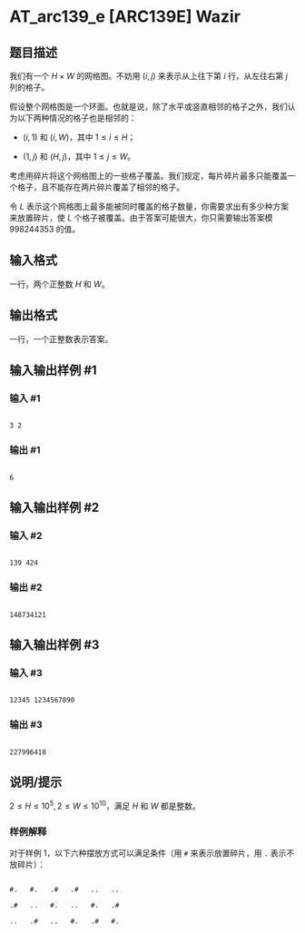 # AT_arc139_e [ARC139E] Wazir

## 题目描述

我们有一个 $H \times W$ 的网格图。不妨用 $(i, j)$ 来表示从上往下第 $i$ 行，从左往右第 $j$ 列的格子。

假设整个网格图是一个环面。也就是说，除了水平或竖直相邻的格子之外，我们认为以下两种情况的格子也是相邻的：

- $(i, 1)$ 和 $(i, W)$，其中 $1 \leq i \leq H$；

- $(1, j)$ 和 $(H, j)$，其中 $1 \leq j \leq W$。

考虑用碎片将这个网格图上的一些格子覆盖。我们规定，每片碎片最多只能覆盖一个格子，且不能存在两片碎片覆盖了相邻的格子。

令 $L$ 表示这个网格图上最多能被同时覆盖的格子数量，你需要求出有多少种方案来放置碎片，使 $L$ 个格子被覆盖。由于答案可能很大，你只需要输出答案模 $998244353$ 的值。

## 输入格式

一行，两个正整数 $H$ 和 $W$。

## 输出格式

一行，一个正整数表示答案。

## 输入输出样例 #1

### 输入 #1

```
3 2
```

### 输出 #1

```
6
```

## 输入输出样例 #2

### 输入 #2

```
139 424
```

### 输出 #2

```
148734121
```

## 输入输出样例 #3

### 输入 #3

```
12345 1234567890
```

### 输出 #3

```
227996418
```

## 说明/提示

$2 \leq H \leq 10^5, 2 \leq W \leq 10^{10}$，满足 $H$ 和 $W$ 都是整数。

### 样例解释

对于样例 $1$，以下六种摆放方式可以满足条件（用 `#` 来表示放置碎片，用 `.` 表示不放碎片）：

```text
#.   #.   .#   .#   ..   ..
.#   ..   #.   ..   #.   .#
..   .#   ..   #.   .#   #.
```